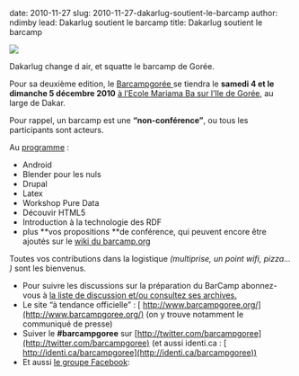 date: 2010-11-27
slug: 2010-11-27-dakarlug-soutient-le-barcamp
author: ndimby
lead: Dakarlug soutient le barcamp
title: Dakarlug soutient le barcamp


[![](/media/barcamp/barcamp212x150.jpg)](/media/barcamp/barcamp.jpg)

    

Dakarlug change d air, et squatte le barcamp de Gorée.

Pour sa deuxième edition, le [ Barcampgorée ](http://barcampgoree.org) se tiendra le **samedi 4 et le dimanche 5 décembre 2010** [ à l’Ecole Mariama Ba sur l’Ile de Gorée](http://maps.google.sn/maps?f=q&amp;source=s_q&amp;hl=fr&amp;geocode=&amp;q=Mariama+BA,+%C3%AEle+de+Gor%C3%A9e&amp;sll=14.665935,-17.397226&amp;sspn=0.00205,0.002288&amp;ie=UTF8&amp;hq=Maison+d&apos;education+Mariama+BA&amp;hnear=Maison+d&apos;education+Mariama+BA,+Rue+de+Malavois,+Ile+de+Goree,+Dakar,+Gu%C3%A9diawaye,+Dakar&amp;ll=14.665891,-17.397309&amp;spn=0.00205,0.002288&amp;t=h&amp;z=19&amp;iwloc=A), au large de Dakar.

Pour rappel, un barcamp est une **&#8220;non-conférence&#8221;**, ou tous les participants sont acteurs.

Au [programme](http://barcampgoree.org/programme/) :
* Android
*  Blender pour les nuls
*  Drupal 
*  Latex
*  Workshop Pure Data
*  Découvir HTML5
*  Introduction à la technologie des RDF
* plus **vos propositions **de conférence, qui peuvent encore être ajoutés sur le [wiki du barcamp.org](http://barcamp.org/w/page/3958387/BarCampGoree) 

Toutes vos contributions dans la logistique _(multiprise, un point wifi, pizza&#8230; )_ sont les bienvenus.

*  Pour suivre les discussions sur la préparation du BarCamp abonnez-vous à [ la liste de discussion et/ou consultez ses archives.](http://groups.google.fr/group/barcamp-goree-2/)
*  Le site &#8220;à tendance officielle&#8221; : [ http://www.barcampgoree.org/](http://www.barcampgoree.org/) (on y trouve notamment le communiqué de presse)
* Suiver le **#barcampgoree** sur [http://twitter.com/barcampgoree](http://twitter.com/barcampgoree)
 (et aussi identi.ca : [ http://identi.ca/barcampgoree](http://identi.ca/barcampgoree))
* Et aussi [ le groupe Facebook](http://www.facebook.com/group.php?gid=251469127910&amp;ref=ts): 

    